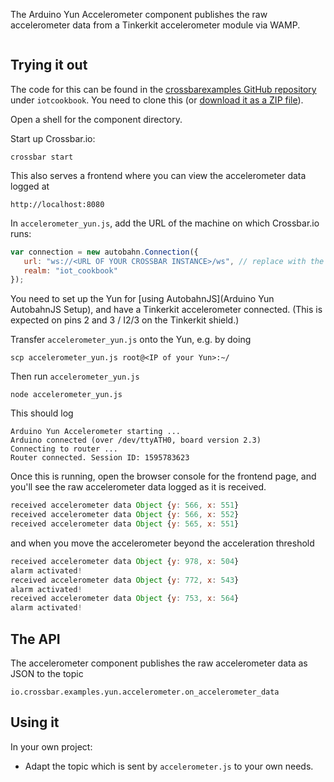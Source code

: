 The Arduino Yun Accelerometer component publishes the raw accelerometer data from a Tinkerkit accelerometer module via WAMP.

<div class="topimage_container">
   <img class="topimage" src="../../static/img/iotcookbook/accelerometer_arduino_yun.png" alt="">   
</div>

## Trying it out

The code for this can be found in the [crossbarexamples GitHub repository](https://github.com/crossbario/crossbarexamples) under `iotcookbook`. You need to clone this (or [download it as a ZIP file](https://github.com/crossbario/crossbarexamples/archive/master.zip)).

Open a shell for the component directory. 

Start up Crossbar.io:

```shell
crossbar start
```

This also serves a frontend where you can view the accelerometer data logged at

```
http://localhost:8080
```

In `accelerometer_yun.js`, add the URL of the machine on which Crossbar.io runs:

```javascript
var connection = new autobahn.Connection({
   url: "ws://<URL OF YOUR CROSSBAR INSTANCE>/ws", // replace with the url of your crossbar instance
   realm: "iot_cookbook"
});
```

You need to set up the Yun for [using AutobahnJS](Arduino Yun AutobahnJS Setup), and have a Tinkerkit accelerometer connected. (This is expected on pins 2 and 3 / I2/3 on the Tinkerkit shield.)

Transfer `accelerometer_yun.js` onto the Yun, e.g. by doing 

```console
scp accelerometer_yun.js root@<IP of your Yun>:~/
```

Then run `accelerometer_yun.js` 

```shell
node accelerometer_yun.js
```

This should log

```shell
Arduino Yun Accelerometer starting ...
Arduino connected (over /dev/ttyATH0, board version 2.3)
Connecting to router ...
Router connected. Session ID: 1595783623
```

Once this is running, open the browser console for the frontend page, and you'll see the raw accelerometer data logged as it is received.

```javascript
received accelerometer data Object {y: 566, x: 551}
received accelerometer data Object {y: 566, x: 552}
received accelerometer data Object {y: 565, x: 551}
```

and when you move the accelerometer beyond the acceleration threshold

```javascript
received accelerometer data Object {y: 978, x: 504}
alarm activated!
received accelerometer data Object {y: 772, x: 543}
alarm activated!
received accelerometer data Object {y: 753, x: 564}
alarm activated!
```

## The API

The accelerometer component publishes the raw accelerometer data as JSON to the topic

```
io.crossbar.examples.yun.accelerometer.on_accelerometer_data
```

## Using it

In your own project:

* Adapt the topic which is sent by `accelerometer.js` to your own needs.
